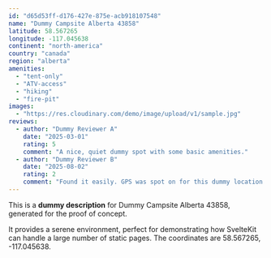 ```yaml
---
id: "d65d53ff-d176-427e-875e-acb918107548"
name: "Dummy Campsite Alberta 43858"
latitude: 58.567265
longitude: -117.045638
continent: "north-america"
country: "canada"
region: "alberta"
amenities:
  - "tent-only"
  - "ATV-access"
  - "hiking"
  - "fire-pit"
images:
  - "https://res.cloudinary.com/demo/image/upload/v1/sample.jpg"
reviews:
  - author: "Dummy Reviewer A"
    date: "2025-03-01"
    rating: 5
    comment: "A nice, quiet dummy spot with some basic amenities."
  - author: "Dummy Reviewer B"
    date: "2025-08-02"
    rating: 2
    comment: "Found it easily. GPS was spot on for this dummy location."
---
```


This is a **dummy description** for Dummy Campsite Alberta 43858, generated for the proof of concept.

It provides a serene environment, perfect for demonstrating how SvelteKit can handle a large number of static pages. The coordinates are 58.567265, -117.045638.
